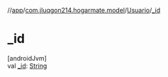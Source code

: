 //[app](../../../index.md)/[com.jluqgon214.hogarmate.model](../index.md)/[Usuario](index.md)/[_id](_id.md)

# _id

[androidJvm]\
val [_id](_id.md): [String](https://kotlinlang.org/api/latest/jvm/stdlib/kotlin-stdlib/kotlin/-string/index.html)
